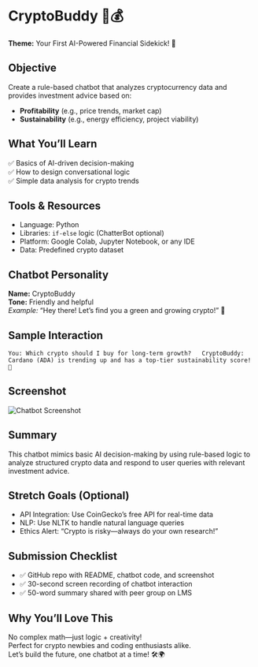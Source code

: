 # CryptoBuddy 🤖💰  
**Theme:** Your First AI-Powered Financial Sidekick! 🌟

## Objective  
Create a rule-based chatbot that analyzes cryptocurrency data and provides investment advice based on:
- **Profitability** (e.g., price trends, market cap)
- **Sustainability** (e.g., energy efficiency, project viability)

## What You’ll Learn  
✅ Basics of AI-driven decision-making  
✅ How to design conversational logic  
✅ Simple data analysis for crypto trends

## Tools & Resources  
- Language: Python  
- Libraries: `if-else` logic (ChatterBot optional)  
- Platform: Google Colab, Jupyter Notebook, or any IDE  
- Data: Predefined crypto dataset

## Chatbot Personality  
**Name:** CryptoBuddy  
**Tone:** Friendly and helpful  
_Example:_ “Hey there! Let’s find you a green and growing crypto!” 🌱

## Sample Interaction
`
You: Which crypto should I buy for long-term growth?  
CryptoBuddy: Cardano (ADA) is trending up and has a top-tier sustainability score! 🚀
`
## Screenshot  
![Chatbot Screenshot](screenshot.png)

## Summary  
This chatbot mimics basic AI decision-making by using rule-based logic to analyze structured crypto data and respond to user queries with relevant investment advice.

## Stretch Goals (Optional)  
- API Integration: Use CoinGecko’s free API for real-time data  
- NLP: Use NLTK to handle natural language queries  
- Ethics Alert: “Crypto is risky—always do your own research!”

## Submission Checklist  
- ✅ GitHub repo with README, chatbot code, and screenshot  
- ✅ 30-second screen recording of chatbot interaction  
- ✅ 50-word summary shared with peer group on LMS

## Why You’ll Love This  
No complex math—just logic + creativity!  
Perfect for crypto newbies and coding enthusiasts alike.  
Let’s build the future, one chatbot at a time! 🛠️🌍
